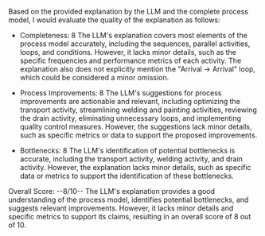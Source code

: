 Based on the provided explanation by the LLM and the complete process model, I would evaluate the quality of the explanation as follows:

* Completeness: 8
The LLM's explanation covers most elements of the process model accurately, including the sequences, parallel activities, loops, and conditions. However, it lacks minor details, such as the specific frequencies and performance metrics of each activity. The explanation also does not explicitly mention the "Arrival -> Arrival" loop, which could be considered a minor omission.

* Process Improvements: 8
The LLM's suggestions for process improvements are actionable and relevant, including optimizing the transport activity, streamlining welding and painting activities, reviewing the drain activity, eliminating unnecessary loops, and implementing quality control measures. However, the suggestions lack minor details, such as specific metrics or data to support the proposed improvements.

* Bottlenecks: 8
The LLM's identification of potential bottlenecks is accurate, including the transport activity, welding activity, and drain activity. However, the explanation lacks minor details, such as specific data or metrics to support the identification of these bottlenecks.

Overall Score: --8/10--
The LLM's explanation provides a good understanding of the process model, identifies potential bottlenecks, and suggests relevant improvements. However, it lacks minor details and specific metrics to support its claims, resulting in an overall score of 8 out of 10.